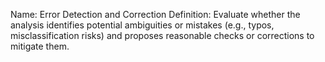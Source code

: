Name: Error Detection and Correction
Definition: Evaluate whether the analysis identifies potential ambiguities or mistakes (e.g., typos, misclassification risks) and proposes reasonable checks or corrections to mitigate them.